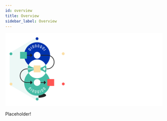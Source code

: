 ```yaml
---
id: overview
title: Overview
sidebar_label: Overview
---
```


![Cardano Discover Native Tokens](../../static/img/card-native-tokens-title.svg)

Placeholder!